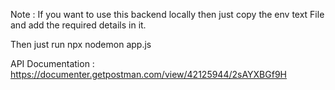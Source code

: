 Note : If you want to use this backend locally then just copy the env text File and add the required details in it.

Then just run npx nodemon app.js

API Documentation : https://documenter.getpostman.com/view/42125944/2sAYXBGf9H
